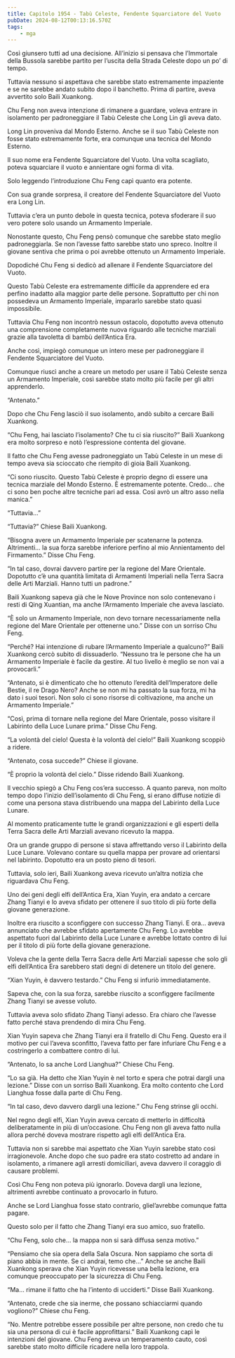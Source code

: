 ```yaml
---
title: Capitolo 1954 - Tabù Celeste, Fendente Squarciatore del Vuoto
pubDate: 2024-08-12T00:13:16.570Z
tags:
    - mga
---
```





Così giunsero tutti ad una decisione. All’inizio si pensava che l’Immortale della Bussola sarebbe partito per l’uscita della Strada Celeste dopo un po’ di tempo.


Tuttavia nessuno si aspettava che sarebbe stato estremamente impaziente e se ne sarebbe andato subito dopo il banchetto. Prima di partire, aveva avvertito solo Baili Xuankong.


Chu Feng non aveva intenzione di rimanere a guardare, voleva entrare in isolamento per padroneggiare il Tabù Celeste che Long Lin gli aveva dato.


Long Lin proveniva dal Mondo Esterno. Anche se il suo Tabù Celeste non fosse stato estremamente forte, era comunque una tecnica del Mondo Esterno.


Il suo nome era Fendente Squarciatore del Vuoto. Una volta scagliato, poteva squarciare il vuoto e annientare ogni forma di vita.


Solo leggendo l’introduzione Chu Feng capì quanto era potente.


Con sua grande sorpresa, il creatore del Fendente Squarciatore del Vuoto era Long Lin.


Tuttavia c’era un punto debole in questa tecnica, poteva sfoderare il suo vero potere solo usando un Armamento Imperiale.


Nonostante questo, Chu Feng pensò comunque che sarebbe stato meglio padroneggiarla. Se non l’avesse fatto sarebbe stato uno spreco. Inoltre il giovane sentiva che prima o poi avrebbe ottenuto un Armamento Imperiale.


Dopodiché Chu Feng si dedicò ad allenare il Fendente Squarciatore del Vuoto.


Questo Tabù Celeste era estremamente difficile da apprendere ed era perfino inadatto alla maggior parte delle persone. Soprattutto per chi non possedeva un Armamento Imperiale, impararlo sarebbe stato quasi impossibile.


Tuttavia Chu Feng non incontrò nessun ostacolo, dopotutto aveva ottenuto una comprensione completamente nuova riguardo alle tecniche marziali grazie alla tavoletta di bambù dell’Antica Era.


Anche così, impiegò comunque un intero mese per padroneggiare il Fendente Squarciatore del Vuoto.


Comunque riuscì anche a creare un metodo per usare il Tabù Celeste senza un Armamento Imperiale, così sarebbe stato molto più facile per gli altri apprenderlo.


“Antenato.”


Dopo che Chu Feng lasciò il suo isolamento, andò subito a cercare Baili Xuankong.


“Chu Feng, hai lasciato l’isolamento? Che tu ci sia riuscito?” Baili Xuankong era molto sorpreso e notò l’espressione contenta del giovane.


Il fatto che Chu Feng avesse padroneggiato un Tabù Celeste in un mese di tempo aveva sia scioccato che riempito di gioia Baili Xuankong.


“Ci sono riuscito. Questo Tabù Celeste è proprio degno di essere una tecnica marziale del Mondo Esterno. È estremamente potente. Credo… che ci sono ben poche altre tecniche pari ad essa. Così avrò un altro asso nella manica.”

“Tuttavia…”


“Tuttavia?” Chiese Baili Xuankong.


“Bisogna avere un Armamento Imperiale per scatenarne la potenza. Altrimenti… la sua forza sarebbe inferiore perfino al mio Annientamento del Firmamento.” Disse Chu Feng.


“In tal caso, dovrai davvero partire per la regione del Mare Orientale. Dopotutto c’è una quantità limitata di Armamenti Imperiali nella Terra Sacra delle Arti Marziali. Hanno tutti un padrone.”


Baili Xuankong sapeva già che le Nove Province non solo contenevano i resti di Qing Xuantian, ma anche l’Armamento Imperiale che aveva lasciato.


“È solo un Armamento Imperiale, non devo tornare necessariamente nella regione del Mare Orientale per ottenerne uno.” Disse con un sorriso Chu Feng.


“Perché? Hai intenzione di rubare l’Armamento Imperiale a qualcuno?” Baili Xuankong cercò subito di dissuaderlo. “Nessuno tra le persone che ha un Armamento Imperiale è facile da gestire. Al tuo livello è meglio se non vai a provocarli.”

“Antenato, si è dimenticato che ho ottenuto l’eredità dell’Imperatore delle Bestie, il re Drago Nero? Anche se non mi ha passato la sua forza, mi ha dato i suoi tesori. Non solo ci sono risorse di coltivazione, ma anche un Armamento Imperiale.”


“Così, prima di tornare nella regione del Mare Orientale, posso visitare il Labirinto della Luce Lunare prima.” Disse Chu Feng.


“La volontà del cielo! Questa è la volontà del cielo!” Baili Xuankong scoppiò a ridere.

“Antenato, cosa succede?” Chiese il giovane.


“È proprio la volontà del cielo.” Disse ridendo Baili Xuankong.


Il vecchio spiegò a Chu Feng cos’era successo. A quanto pareva, non molto tempo dopo l’inizio dell’isolamento di Chu Feng, si erano diffuse notizie di come una persona stava distribuendo una mappa del Labirinto della Luce Lunare.


Al momento praticamente tutte le grandi organizzazioni e gli esperti della Terra Sacra delle Arti Marziali avevano ricevuto la mappa.


Ora un grande gruppo di persone si stava affrettando verso il Labirinto della Luce Lunare. Volevano contare su quella mappa per provare ad orientarsi nel labirinto. Dopotutto era un posto pieno di tesori.


Tuttavia, solo ieri, Baili Xuankong aveva ricevuto un’altra notizia che riguardava Chu Feng.


Uno dei geni degli elfi dell’Antica Era, Xian Yuyin, era andato a cercare Zhang Tianyi e lo aveva sfidato per ottenere il suo titolo di più forte della giovane generazione.


Inoltre era riuscito a sconfiggere con successo Zhang Tianyi. E ora… aveva annunciato che avrebbe sfidato apertamente Chu Feng. Lo avrebbe aspettato fuori dal Labirinto della Luce Lunare e avrebbe lottato contro di lui per il titolo di più forte della giovane generazione.


Voleva che la gente della Terra Sacra delle Arti Marziali sapesse che solo gli elfi dell’Antica Era sarebbero stati degni di detenere un titolo del genere.

“Xian Yuyin, è davvero testardo.” Chu Feng si infuriò immediatamente.


Sapeva che, con la sua forza, sarebbe riuscito a sconfiggere facilmente Zhang Tianyi se avesse voluto.

Tuttavia aveva solo sfidato Zhang Tianyi adesso. Era chiaro che l’avesse fatto perché stava prendendo di mira Chu Feng.


Xian Yuyin sapeva che Zhang Tianyi era il fratello di Chu Feng. Questo era il motivo per cui l’aveva sconfitto, l’aveva fatto per fare infuriare Chu Feng e a costringerlo a combattere contro di lui.

“Antenato, lo sa anche Lord Lianghua?” Chiese Chu Feng.


“Lo sa già. Ha detto che Xian Yuyin è nel torto e spera che potrai dargli una lezione.” Disse con un sorriso Baili Xuankong. Era molto contento che Lord Lianghua fosse dalla parte di Chu Feng.

“In tal caso, devo davvero dargli una lezione.” Chu Feng strinse gli occhi.


Nel regno degli elfi, Xian Yuyin aveva cercato di metterlo in difficoltà deliberatamente in più di un’occasione. Chu Feng non gli aveva fatto nulla allora perché doveva mostrare rispetto agli elfi dell’Antica Era.


Tuttavia non si sarebbe mai aspettato che Xian Yuyin sarebbe stato così irragionevole. Anche dopo che suo padre era stato costretto ad andare in isolamento, a rimanere agli arresti domiciliari, aveva davvero il coraggio di causare problemi.


Così Chu Feng non poteva più ignorarlo. Doveva dargli una lezione, altrimenti avrebbe continuato a provocarlo in futuro.


Anche se Lord Lianghua fosse stato contrario, gliel’avrebbe comunque fatta pagare.


Questo solo per il fatto che Zhang Tianyi era suo amico, suo fratello.


“Chu Feng, solo che… la mappa non si sarà diffusa senza motivo.”


“Pensiamo che sia opera della Sala Oscura. Non sappiamo che sorta di piano abbia in mente. Se ci andrai, temo che…” Anche se anche Baili Xuankong sperava che Xian Yuyin ricevesse una bella lezione, era comunque preoccupato per la sicurezza di Chu Feng.


“Ma… rimane il fatto che ha l’intento di ucciderti.” Disse Baili Xuankong.


“Antenato, crede che sia inerme, che possano schiacciarmi quando vogliono?” Chiese chu Feng.


“No. Mentre potrebbe essere possibile per altre persone, non credo che tu sia una persona di cui è facile approfittarsi.” Baili Xuankong capì le intenzioni del giovane. Chu Feng aveva un temperamento cauto, così sarebbe stato molto difficile ricadere nella loro trappola.
